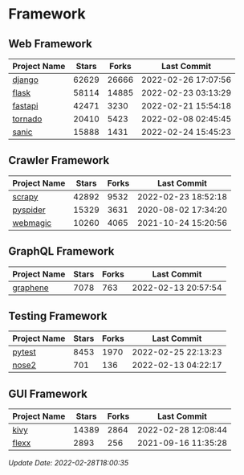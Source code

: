 # Framework

## Web Framework
| Project Name | Stars | Forks | Last Commit |
| ------------ | ----- | ----- | ----------- |
| [django](https://github.com/django/django) | 62629 | 26666 | 2022-02-26 17:07:56 |
| [flask](https://github.com/pallets/flask) | 58114 | 14885 | 2022-02-23 03:13:29 |
| [fastapi](https://github.com/tiangolo/fastapi) | 42471 | 3230 | 2022-02-21 15:54:18 |
| [tornado](https://github.com/tornadoweb/tornado) | 20410 | 5423 | 2022-02-08 02:45:45 |
| [sanic](https://github.com/sanic-org/sanic) | 15888 | 1431 | 2022-02-24 15:45:23 |

## Crawler Framework
| Project Name | Stars | Forks | Last Commit |
| ------------ | ----- | ----- | ----------- |
| [scrapy](https://github.com/scrapy/scrapy) | 42892 | 9532 | 2022-02-23 18:52:18 |
| [pyspider](https://github.com/binux/pyspider) | 15329 | 3631 | 2020-08-02 17:34:20 |
| [webmagic](https://github.com/code4craft/webmagic) | 10260 | 4065 | 2021-10-24 15:20:56 |

## GraphQL Framework
| Project Name | Stars | Forks | Last Commit |
| ------------ | ----- | ----- | ----------- |
| [graphene](https://github.com/graphql-python/graphene) | 7078 | 763 | 2022-02-13 20:57:54 |

## Testing Framework
| Project Name | Stars | Forks | Last Commit |
| ------------ | ----- | ----- | ----------- |
| [pytest](https://github.com/pytest-dev/pytest) | 8453 | 1970 | 2022-02-25 22:13:23 |
| [nose2](https://github.com/nose-devs/nose2) | 701 | 136 | 2022-02-13 04:22:17 |

## GUI Framework
| Project Name | Stars | Forks | Last Commit |
| ------------ | ----- | ----- | ----------- |
| [kivy](https://github.com/kivy/kivy) | 14389 | 2864 | 2022-02-28 12:08:44 |
| [flexx](https://github.com/flexxui/flexx) | 2893 | 256 | 2021-09-16 11:35:28 |

*Update Date: 2022-02-28T18:00:35*